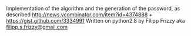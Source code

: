 Implementation of the algorithm and the generation of the password, as described http://news.ycombinator.com/item?id=4374888 + https://gist.github.com/3334991
Written on python2.8 by Filipp Frizzy aka filipp.s.frizzy@gmail.com
